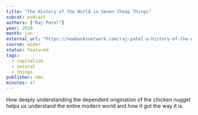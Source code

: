 ```yaml
---
title: "The History of the World in Seven Cheap Things"
subcat: podcast
authors: ["Raj Patel"]
year: 2020
month: jan
external_url: "https://newbooksnetwork.com/raj-patel-a-history-of-the-world-in-seven-cheap-things-u-california-press-2017"
course: wider
status: featured
tags:
  - capitalism
  - natural
  - things
publisher: nbn
minutes: 47
---
```


How deeply understanding the dependent origination of the chicken nugget helps us understand the entire modern world and how it got the way it is.
